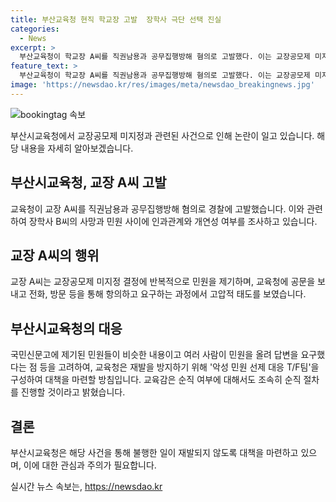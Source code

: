 ```yaml
---
title: 부산교육청 현직 학교장 고발  장학사 극단 선택 진실
categories:
  - News
excerpt: >
  부산교육청이 학교장 A씨를 직권남용과 공무집행방해 혐의로 고발했다. 이는 교장공모제 미지정과 관련해 지속적으로 민원을 제기한 것으로, 부산교육청은 장학사의 사망과 민원 사이에 개연성을 조사하고 있다. 교육청은 악성 민원 방지를 위해 대책을 마련하기로 결정했고, 교육감은 이런 불행한 일이 두 번 다시 반복되지 않도록 조치하겠다고 말했다.
feature_text: >
  부산교육청이 학교장 A씨를 직권남용과 공무집행방해 혐의로 고발했다. 이는 교장공모제 미지정과 관련해 지속적으로 민원을 제기한 것으로, 부산교육청은 장학사의 사망과 민원 사이에 개연성을 조사하고 있다. 교육청은 악성 민원 방지를 위해 대책을 마련하기로 결정했고, 교육감은 이런 불행한 일이 두 번 다시 반복되지 않도록 조치하겠다고 말했다.
image: 'https://newsdao.kr/res/images/meta/newsdao_breakingnews.jpg'
---
```


<p><img src="https://newsdao.kr/res/images/meta/newsdao_breakingnews.jpg" alt="bookingtag 속보" /></p>

<p>부산시교육청에서 교장공모제 미지정과 관련된 사건으로 인해 논란이 일고 있습니다. 해당 내용을 자세히 알아보겠습니다. </p>

<h2 data-ke-size="size26">부산시교육청, 교장 A씨 고발</h2>

<p>교육청이 교장 A씨를 직권남용과 공무집행방해 혐의로 경찰에 고발했습니다. 이와 관련하여 장학사 B씨의 사망과 민원 사이에 인과관계와 개연성 여부를 조사하고 있습니다. </p>

<h2 data-ke-size="size26">교장 A씨의 행위</h2>

<p>교장 A씨는 교장공모제 미지정 결정에 반복적으로 민원을 제기하며, 교육청에 공문을 보내고 전화, 방문 등을 통해 항의하고 요구하는 과정에서 고압적 태도를 보였습니다.</p>

<h2 data-ke-size="size26">부산시교육청의 대응</h2>

<p>국민신문고에 제기된 민원들이 비슷한 내용이고 여러 사람이 민원을 올려 답변을 요구했다는 점 등을 고려하여, 교육청은 재발을 방지하기 위해 '악성 민원 선제 대응 T/F팀'을 구성하여 대책을 마련할 방침입니다. 교육감은 순직 여부에 대해서도 조속히 순직 절차를 진행할 것이라고 밝혔습니다.</p>

<h2 data-ke-size="size26">결론</h2>

<p>부산시교육청은 해당 사건을 통해 불행한 일이 재발되지 않도록 대책을 마련하고 있으며, 이에 대한 관심과 주의가 필요합니다.</p>

<p data-ke-size="size16"></p>
실시간 뉴스 속보는, <a href="https://newsdao.kr" rel="dofollow">https://newsdao.kr</a>



